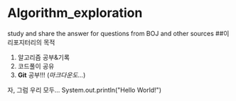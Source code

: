 # Algorithm_exploration
study and share the answer for questions from BOJ and other sources
##이 리포지터리의 목적
1. 알고리즘 공부&기록
2. 코드풀이 공유
3. **Git** 공부!!!   (*마크다운도...*) 

자, 그럼 우리 모두...
  System.out.println("Hello World!")
